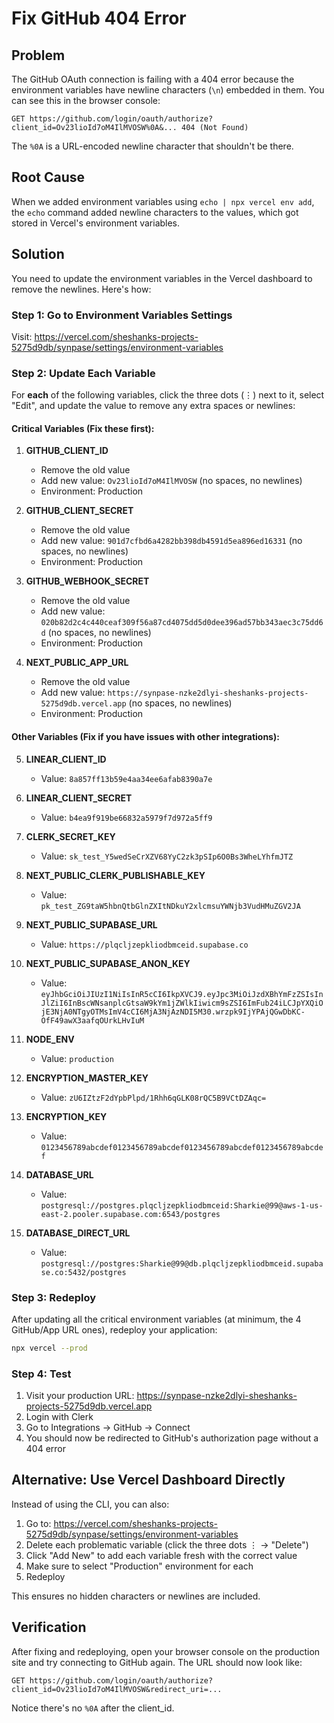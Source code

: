 # Fix GitHub 404 Error

## Problem

The GitHub OAuth connection is failing with a 404 error because the environment variables have newline characters (`\n`) embedded in them. You can see this in the browser console:

```
GET https://github.com/login/oauth/authorize?client_id=Ov23lioId7oM4IlMVOSW%0A&... 404 (Not Found)
```

The `%0A` is a URL-encoded newline character that shouldn't be there.

## Root Cause

When we added environment variables using `echo | npx vercel env add`, the `echo` command added newline characters to the values, which got stored in Vercel's environment variables.

## Solution

You need to update the environment variables in the Vercel dashboard to remove the newlines. Here's how:

### Step 1: Go to Environment Variables Settings

Visit: https://vercel.com/sheshanks-projects-5275d9db/synpase/settings/environment-variables

### Step 2: Update Each Variable

For **each** of the following variables, click the three dots (⋮) next to it, select "Edit", and update the value to remove any extra spaces or newlines:

#### Critical Variables (Fix these first):

1. **GITHUB_CLIENT_ID**
   - Remove the old value
   - Add new value: `Ov23lioId7oM4IlMVOSW` (no spaces, no newlines)
   - Environment: Production

2. **GITHUB_CLIENT_SECRET**
   - Remove the old value
   - Add new value: `901d7cfbd6a4282bb398db4591d5ea896ed16331` (no spaces, no newlines)
   - Environment: Production

3. **GITHUB_WEBHOOK_SECRET**
   - Remove the old value
   - Add new value: `020b82d2c4c440ceaf309f56a87cd4075dd5d0dee396ad57bb343aec3c75dd6d` (no spaces, no newlines)
   - Environment: Production

4. **NEXT_PUBLIC_APP_URL**
   - Remove the old value
   - Add new value: `https://synpase-nzke2dlyi-sheshanks-projects-5275d9db.vercel.app` (no spaces, no newlines)
   - Environment: Production

#### Other Variables (Fix if you have issues with other integrations):

5. **LINEAR_CLIENT_ID**
   - Value: `8a857ff13b59e4aa34ee6afab8390a7e`

6. **LINEAR_CLIENT_SECRET**
   - Value: `b4ea9f919be66832a5979f7d972a5ff9`

7. **CLERK_SECRET_KEY**
   - Value: `sk_test_Y5wedSeCrXZV68YyC2zk3pSIp6O0Bs3WheLYhfmJTZ`

8. **NEXT_PUBLIC_CLERK_PUBLISHABLE_KEY**
   - Value: `pk_test_ZG9taW5hbnQtbGlnZXItNDkuY2xlcmsuYWNjb3VudHMuZGV2JA`

9. **NEXT_PUBLIC_SUPABASE_URL**
   - Value: `https://plqcljzepkliodbmceid.supabase.co`

10. **NEXT_PUBLIC_SUPABASE_ANON_KEY**
    - Value: `eyJhbGciOiJIUzI1NiIsInR5cCI6IkpXVCJ9.eyJpc3MiOiJzdXBhYmFzZSIsInJlZiI6InBscWNsanplcGtsaW9kYm1jZWlkIiwicm9sZSI6ImFub24iLCJpYXQiOjE3NjA0NTgyOTMsImV4cCI6MjA3NjAzNDI5M30.wrzpk9IjYPAjQGwDbKC-OfF49awX3aafqOUrkLHvIuM`

11. **NODE_ENV**
    - Value: `production`

12. **ENCRYPTION_MASTER_KEY**
    - Value: `zU6IZtzF2dYpbPlpd/1Rhh6qGLK08rQC5B9VCtDZAqc=`

13. **ENCRYPTION_KEY**
    - Value: `0123456789abcdef0123456789abcdef0123456789abcdef0123456789abcdef`

14. **DATABASE_URL**
    - Value: `postgresql://postgres.plqcljzepkliodbmceid:Sharkie@99@aws-1-us-east-2.pooler.supabase.com:6543/postgres`

15. **DATABASE_DIRECT_URL**
    - Value: `postgresql://postgres:Sharkie@99@db.plqcljzepkliodbmceid.supabase.co:5432/postgres`

### Step 3: Redeploy

After updating all the critical environment variables (at minimum, the 4 GitHub/App URL ones), redeploy your application:

```bash
npx vercel --prod
```

### Step 4: Test

1. Visit your production URL: https://synpase-nzke2dlyi-sheshanks-projects-5275d9db.vercel.app
2. Login with Clerk
3. Go to Integrations → GitHub → Connect
4. You should now be redirected to GitHub's authorization page without a 404 error

## Alternative: Use Vercel Dashboard Directly

Instead of using the CLI, you can also:

1. Go to: https://vercel.com/sheshanks-projects-5275d9db/synpase/settings/environment-variables
2. Delete each problematic variable (click the three dots ⋮ → "Delete")
3. Click "Add New" to add each variable fresh with the correct value
4. Make sure to select "Production" environment for each
5. Redeploy

This ensures no hidden characters or newlines are included.

## Verification

After fixing and redeploying, open your browser console on the production site and try connecting to GitHub again. The URL should now look like:

```
GET https://github.com/login/oauth/authorize?client_id=Ov23lioId7oM4IlMVOSW&redirect_uri=...
```

Notice there's no `%0A` after the client_id.
